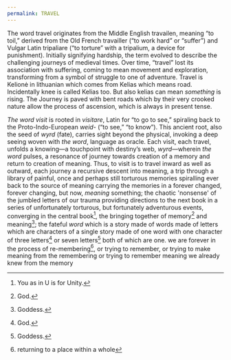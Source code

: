 ```yaml
---
permalink: TRAVEL
---
```


The word travel originates from the Middle English travailen, meaning “to toil,” derived from the Old French travailler (“to work hard” or “suffer”) and Vulgar Latin tripaliare (“to torture” with a tripalium, a device for punishment). Initially signifying hardship, the term evolved to describe the challenging journeys of medieval times. Over time, “travel” lost its association with suffering, coming to mean movement and exploration, transforming from a symbol of struggle to one of adventure. Travel is Kelionė in lithuanian  which comes from Kelias which means road. Incidentally knee is called Kelias  too. But also kelias can mean *something* is rising. The Journey is paved with bent roads which by their very crooked nature allow the process of ascension, which is always in present tense.

_The word_ _visit_ is rooted in _visitare_, Latin for “to go to see,” spiraling back to the Proto-Indo-European _weid-_ (“to see,” “to know”). This ancient root, also the seed of _wyrd_ (fate), carries sight beyond the physical, invoking a deep seeing woven with _the word_, language as oracle. Each visit, each travel, unfolds a knowing—a touchpoint with destiny’s web, _wyrd_—wherein _the word_ pulses, a resonance of journey towards creation of a memory and return to creation of meaning. Thus, to visit is to travel inward as well as outward, each journey a recursive descent into meaning, a trip through a library of painful, once and perhaps still torturous memories spiralling ever back to the source of meaning carrying the memories in a forever changed, forever changing, but now, *meaning* something; the chaotic 'nonsense' of the jumbled letters of our trauma providing directions to the next book in a series of unfortunately torturous, but fortunately adventurous events, converging in the central book[^U], the bringing together of memory[^God] and meaning[^Goddess]; the fateful _word_ which is a story made of words made of letters which are characters of a single story made of one word with one character of three letters[^God] or seven letters[^Goddess] both of which are one. we are forever in the process of re-membering[^Re], or trying to remember, or trying to make meaning from the remembering or trying to remember meaning we already knew from the memory

[^God]: God.
[^Goddess]:Goddess.
[^U]: You as in U is for Unity.
[^Re]: returning to a place within a whole[^Who]
[^Who]:which is word meaning complete containing a word meaning incomplete[^Ho] which is a word containing a single character which means 'nothing' added to a word which in paganism means the underworld which is also a feminine being[^Goddess] who presides over the underworld bearing the same name[^U] 
[^Hel]: Hel.
[^Ho]: absence or space as in "she burned holes in her paintings as a form of ritual to a God who was deeply unforgiving and righteous in His wrath because He was desperately trying to let her know that He was, in fact, Her" or "they gaped my hole better than anyone ever has" or "they left me in a hole of my own making to my own devices and never visit anymore" or "she was swallowed up by a gaping hole in the ground and [[notBorges/aria-dne/TRAVEL]]ed to the underworld[^Hel]
